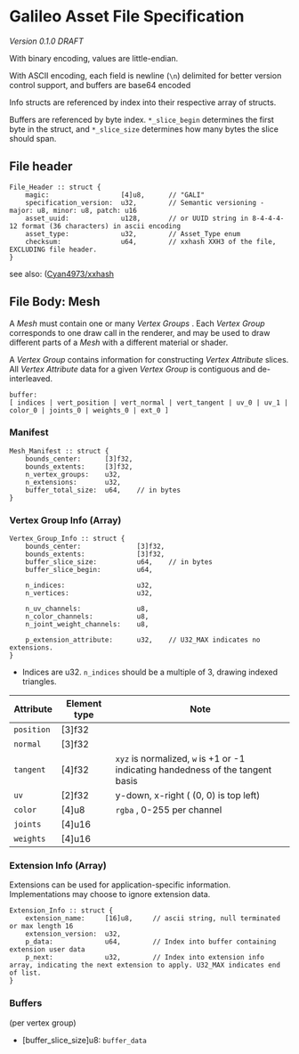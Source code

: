 # Galileo Asset File Specification

_Version 0.1.0 DRAFT_ 

With binary encoding, values are little-endian.

With ASCII encoding, each field is newline (`\n`) delimited for better version control support, and buffers are base64 encoded 

Info structs are referenced by index into their respective array of structs.

Buffers are referenced by byte index. `*_slice_begin` determines the first byte in the struct, and `*_slice_size` determines how many bytes the slice should span.


## File header

```odin
File_Header :: struct {
    magic:                  [4]u8,      // "GALI"
    specification_version:  u32,        // Semantic versioning - major: u8, minor: u8, patch: u16
    asset_uuid:             u128,       // or UUID string in 8-4-4-4-12 format (36 characters) in ascii encoding
    asset_type:             u32,        // Asset_Type enum
    checksum:               u64,        // xxhash XXH3 of the file, EXCLUDING file header.
}
```
see also: ([Cyan4973/xxhash](https://github.com/Cyan4973/xxHash)

## File Body: Mesh

A _Mesh_ must contain one or many _Vertex Groups_ . Each _Vertex Group_ corresponds to one draw call in the renderer, and may be used to draw different parts of a _Mesh_ with a different material or shader.

A _Vertex Group_ contains information for constructing _Vertex Attribute_ slices. All _Vertex Attribute_ data for a given _Vertex Group_ is contiguous and de-interleaved.

```
buffer:
[ indices | vert_position | vert_normal | vert_tangent | uv_0 | uv_1 | color_0 | joints_0 | weights_0 | ext_0 ]
```



### Manifest
```odin
Mesh_Manifest :: struct {
    bounds_center:      [3]f32,
    bounds_extents:     [3]f32,
    n_vertex_groups:    u32,
    n_extensions:       u32,
    buffer_total_size:  u64,    // in bytes
}
```
### Vertex Group Info (Array)

```odin
Vertex_Group_Info :: struct {
    bounds_center:              [3]f32,
    bounds_extents:             [3]f32,
    buffer_slice_size:          u64,    // in bytes
    buffer_slice_begin:         u64,

    n_indices:                  u32,
    n_vertices:                 u32,

    n_uv_channels:              u8,
    n_color_channels:           u8,
    n_joint_weight_channels:    u8,

    p_extension_attribute:      u32,    // U32_MAX indicates no extensions.
}
```

- Indices are u32. `n_indices` should be a multiple of 3, drawing indexed triangles.

| Attribute | Element type | Note |
| --- | --- | --- |
| `position` | \[3]f32 | |
| `normal` | \[3]f32 | | 
| `tangent` | \[4]f32 | `xyz` is normalized, `w` is +1 or -1 indicating handedness of the tangent basis |
| `uv` | \[2]f32 | y-down, x-right ( (0, 0) is top left) |
| `color` | \[4]u8 | `rgba` , 0-255 per channel |
| `joints` | \[4]u16 | |
| `weights` | \[4]u16 | |

### Extension Info (Array)

Extensions can be used for application-specific information. Implementations may choose to ignore extension data.

```odin
Extension_Info :: struct {
    extension_name:     [16]u8,     // ascii string, null terminated or max length 16
    extension_version:  u32,
    p_data:             u64,        // Index into buffer containing extension user data
    p_next:             u32,        // Index into extension info array, indicating the next extension to apply. U32_MAX indicates end of list.
}
```
### Buffers

(per vertex group)
- \[buffer\_slice\_size]u8: `buffer_data`
